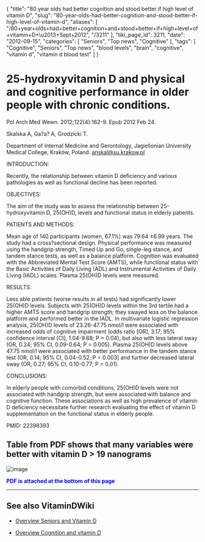 {
    "title": "80 year olds had better cognition and stood better if high level of vitamin D",
    "slug": "80-year-olds-had-better-cognition-and-stood-better-if-high-level-of-vitamin-d",
    "aliases": [
        "/80+year+olds+had+better+cognition+and+stood+better+if+high+level+of+vitamin+D+\u2013+Sept+2012",
        "/3211"
    ],
    "tiki_page_id": 3211,
    "date": "2012-09-15",
    "categories": [
        "Seniors",
        "Top news",
        "Cognitive"
    ],
    "tags": [
        "Cognitive",
        "Seniors",
        "Top news",
        "blood levels",
        "brain",
        "cognitive",
        "vitamin d",
        "vitamin d blood test"
    ]
}


# 25-hydroxyvitamin D and physical and cognitive performance in older people with chronic conditions.

Pol Arch Med Wewn. 2012;122(4):162-9. Epub 2012 Feb 24.

Skalska A, Ga?a? A, Grodzicki T.

Department of Internal Medicine and Gerontology, Jagiellonian University Medical College, Kraków, Poland. anskal@su.krakow.pl

INTRODUCTION:

Recently, the relationship between vitamin D deficiency and various pathologies as well as functional decline has been reported.

OBJECTIVES:

The aim of the study was to assess the relationship between 25-hydroxyvitamin D, 25(OH)D, levels and functional status in elderly patients.

PATIENTS AND METHODS:

Mean age of 140 participants (women, 67.1%) was 79.64 ±6.99 years. The study had a cross?sectional design. Physical performance was measured using the handgrip strength, Timed Up and Go, single-leg stance, and tandem stance tests, as well as a balance platform. Cognition was evaluated with the Abbreviated Mental Test Score (AMTS), while functional status with the Basic Activities of Daily Living (ADL) and Instrumental Activities of Daily Living (IADL) scales. Plasma 25(OH)D levels were measured.

RESULTS:

Less able patients (worse results in all tests) had significantly lower 25(OH)D levels. Subjects with 25(OH)D levels within the 3rd tertile had a higher AMTS score and handgrip strength; they swayed less on the balance platform and performed better in the IADL. In multivariate logistic regression analysis, 25(OH)D levels of 23.26-47.75 nmol/l were associated with increased odds of cognitive impairment (odds ratio <span>[OR]</span>, 3.17; 95% confidence interval <span>[CI]</span>, 1.04-9.68; P = 0.04), but also with less lateral sway (OR, 0.24; 95% CI, 0.09-0.64; P = 0.005). Plasma 25(OH)D levels above 47.75 nmol/l were associated with better performance in the tandem stance test (OR, 0.14; 95% CI, 0.04-0.52; P = 0.003) and further decreased lateral sway (OR, 0.27; 95% CI, 0.10-0.77; P = 0.01).

CONCLUSIONS:

In elderly people with comorbid conditions, 25(OH)D levels were not associated with handgrip strength, but were associated with balance and cognitive function. These associations as well as high prevalence of vitamin D deficiency necessitate further research evaluating the effect of vitamin D supplementation on the functional status in elderly people.

PMID: 22398393

## Table from PDF shows that many variables were better with vitamin D > 19 nanograms

<img src="https://d378j1rmrlek7x.cloudfront.net/attachments/jpeg/polish-seniors.jpg" alt="image" style="max-width: 800px;">

 **<span style="color:#00F;">PDF is attached at the bottom of this page</span>** 

- - - - - - - - - - - - - - - - - - - - 

## See also VitaminDWiki

* [Overview Seniors and Vitamin D](/tags/overview-seniors-and-vitamin-d.html)

* [Overview Cognition and vitamin D](/tags/overview-cognition-and-vitamin-d.html)